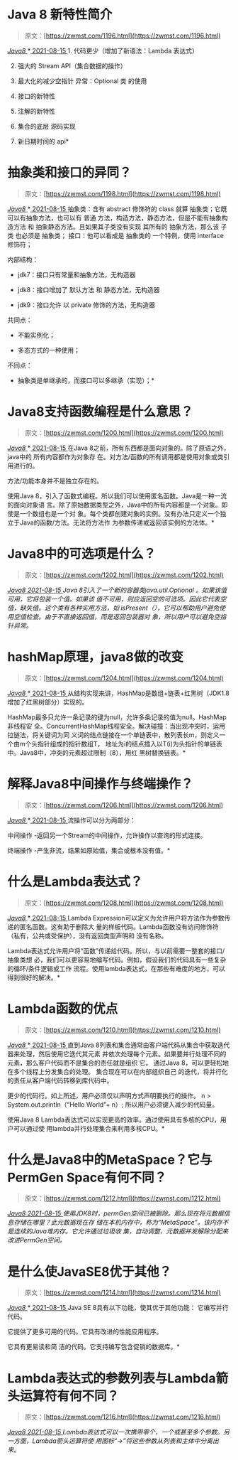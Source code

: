 <!--yml
category: 未分类
date: 0001-01-01 00:00:00
-->

# Java 8 新特性简介

> 原文：[https://zwmst.com/1196.html](https://zwmst.com/1196.html)

   [ *Java8* ](https://zwmst.com/java8)*[ <time datetime="2021-08-15T10:43:02+08:00"> 2021-08-15 </time> ](https://zwmst.com/1196.html)  1.  代码更少（增加了新语法：Lambda 表达式）

2.  强大的 Stream API（集合数据的操作）

3.  最大化的减少空指针 异常：Optional 类 的使用

4.  接口的新特性

5.  注解的新特性

6.  集合的底层 源码实现

7.  新日期时间的 api*
<!--yml
category: 未分类
date: 0001-01-01 00:00:00
-->

# 抽象类和接口的异同？

> 原文：[https://zwmst.com/1198.html](https://zwmst.com/1198.html)

   [ *Java8* ](https://zwmst.com/java8)*[ <time datetime="2021-08-15T10:43:14+08:00"> 2021-08-15 </time> ](https://zwmst.com/1198.html)  抽象类：含有 abstract 修饰符的 class 就算 抽象类；它既可以有抽象方法，也可以有 普通 方法，构造方法，静态方法，但是不能有抽象构造方法 和 抽象静态方法。且如果其子类没有实现 其所有的 抽象方法，那么该 子类 也必须是 抽象类； 接口：他可以看成是 抽象类的 一个特例，使用 interface 修饰符；

内部结构：

*   jdk7：接口只有常量和抽象方法，无构造器

*   jdk8：接口增加了 默认方法 和 静态方法，无构造器

*   jdk9：接口允许 以 private 修饰的方法，无构造器

共同点：

*   不能实例化；

*   多态方式的一种使用；

不同点：

*   抽象类是单继承的，而接口可以多继承（实现）；*
<!--yml
category: 未分类
date: 0001-01-01 00:00:00
-->

# Java8支持函数编程是什么意思？

> 原文：[https://zwmst.com/1200.html](https://zwmst.com/1200.html)

   [ *Java8* ](https://zwmst.com/java8)*[ <time datetime="2021-08-15T10:43:25+08:00"> 2021-08-15 </time> ](https://zwmst.com/1200.html)  在Java 8之前，所有东西都是面向对象的。除了原语之外，java中的 所有内容都作为对象存 在。对方法/函数的所有调用都是使用对象或类引用进行的。

方法/功能本身并不是独立存在的。

使用Java 8，引入了函数式编程。所以我们可以使用匿名函数。Java是一种一流的面向对象语 言。除了原始数据类型之外，Java中的所有内容都是一个对象。即使是一个数组也是一个对 象。每个类都创建对象的实例。没有办法只定义一个独立于Java的函数/方法。无法将方法作 为参数传递或返回该实例的方法体。*
<!--yml
category: 未分类
date: 0001-01-01 00:00:00
-->

# Java8中的可选项是什么？

> 原文：[https://zwmst.com/1202.html](https://zwmst.com/1202.html)

   [ *Java8* ](https://zwmst.com/java8)*[ <time datetime="2021-08-15T10:43:35+08:00"> 2021-08-15 </time> ](https://zwmst.com/1202.html)  Java 8引入了一个新的容器类java.util.Optional 。如果该值可用，它将包装一个值。如果该 值不可用，则应返回空的可选项。因此它代表空值，缺失值。这个类有各种实用方法，如 isPresent（），它可以帮助用户避免使用空值检查。由于不直接返回值，而是返回包装器对 象，所以用户可以避免空指针异常。*
<!--yml
category: 未分类
date: 0001-01-01 00:00:00
-->

# hashMap原理，java8做的改变

> 原文：[https://zwmst.com/1204.html](https://zwmst.com/1204.html)

   [ *Java8* ](https://zwmst.com/java8)*[ <time datetime="2021-08-15T10:43:46+08:00"> 2021-08-15 </time> ](https://zwmst.com/1204.html)  从结构实现来讲，HashMap是数组+链表+红黑树（JDK1.8增加了红黑树部分）实现的。

HashMap最多只允许一条记录的键为null，允许多条记录的值为null。HashMap非线程安 全。ConcurrentHashMap线程安全。解决碰撞：当出现冲突时，运用拉链法，将关键词为同 义词的结点链接在一个单链表中，散列表长m，则定义一个由m个头指针组成的指针数组T， 地址为i的结点插入以T(i)为头指针的单链表中。Java8中，冲突的元素超过限制（8），用红 黑树替换链表。*
<!--yml
category: 未分类
date: 0001-01-01 00:00:00
-->

# 解释Java8中间操作与终端操作？

> 原文：[https://zwmst.com/1206.html](https://zwmst.com/1206.html)

   [ *Java8* ](https://zwmst.com/java8)*[ <time datetime="2021-08-15T10:43:56+08:00"> 2021-08-15 </time> ](https://zwmst.com/1206.html)  流操作可以分为两部分：

中间操作 -返回另一个Stream的中间操作，允许操作以查询的形式连接。

终端操作 -产生非流，结果如原始值，集合或根本没有值。*
<!--yml
category: 未分类
date: 0001-01-01 00:00:00
-->

# 什么是Lambda表达式？

> 原文：[https://zwmst.com/1208.html](https://zwmst.com/1208.html)

   [ *Java8* ](https://zwmst.com/java8)*[ <time datetime="2021-08-15T10:44:07+08:00"> 2021-08-15 </time> ](https://zwmst.com/1208.html)  Lambda Expression可以定义为允许用户将方法作为参数传递的匿名函数。这有助于删除大 量的样板代码。Lambda函数没有访问修饰符（私有，公共或受保护），没有返回类型声明和 没有名称。

Lambda表达式允许用户将“函数”传递给代码。所以，与以前需要一整套的接口/抽象类想 必，我们可以更容易地编写代码。例如，假设我们的代码具有一些复杂的循环/条件逻辑或工作 流程。使用lambda表达式，在那些有难度的地方，可以得到很好的解决。*
<!--yml
category: 未分类
date: 0001-01-01 00:00:00
-->

# Lambda函数的优点

> 原文：[https://zwmst.com/1210.html](https://zwmst.com/1210.html)

   [ *Java8* ](https://zwmst.com/java8)*[ <time datetime="2021-08-15T10:44:18+08:00"> 2021-08-15 </time> ](https://zwmst.com/1210.html)  直到Java 8列表和集合通常由客户端代码从集合中获取迭代器来处理，然后使用它迭代其元素 并依次处理每个元素。如果要并行处理不同的元素，那么客户代码而不是集合的责任就是组织 它。 通过Java 8，可以更轻松地在多个线程上分发集合的处理。 集合现在可以在内部组织自己 的迭代，将并行化的责任从客户端代码转移到库代码中。

更少的代码行。如上所述，用户必须仅以声明方式声明要执行的操作。 n > System.out.println（“Hello World”+ n）; 所以用户必须键入减少的代码量。

使用Java 8 Lambda表达式可以实现更高的效率。通过使用具有多核的CPU，用户可以通过使 用lambda并行处理集合来利用多核CPU。*
<!--yml
category: 未分类
date: 0001-01-01 00:00:00
-->

# 什么是Java8中的MetaSpace？它与PermGen Space有何不同？

> 原文：[https://zwmst.com/1212.html](https://zwmst.com/1212.html)

   [ *Java8* ](https://zwmst.com/java8)*[ <time datetime="2021-08-15T10:44:31+08:00"> 2021-08-15 </time> ](https://zwmst.com/1212.html)  使用JDK8时，permGen空间已被删除。那么现在将元数据信息存储在哪里？此元数据现在存 储在本机内存中，称为“MetaSpace”。该内存不是连续的Java堆内存。它允许通过垃圾收 集，自动调整，元数据并发解除分配来改进PermGen空间。*
<!--yml
category: 未分类
date: 0001-01-01 00:00:00
-->

# 是什么使JavaSE8优于其他？

> 原文：[https://zwmst.com/1214.html](https://zwmst.com/1214.html)

   [ *Java8* ](https://zwmst.com/java8)*[ <time datetime="2021-08-15T10:44:43+08:00"> 2021-08-15 </time> ](https://zwmst.com/1214.html)  Java SE 8具有以下功能，使其优于其他功能： 它编写并行代码。

它提供了更多可用的代码。它具有改进的性能应用程序。

它具有更易读和简 洁的代码。它支持编写包含促销的数据库。*
<!--yml
category: 未分类
date: 0001-01-01 00:00:00
-->

# Lambda表达式的参数列表与Lambda箭头运算符有何不同？

> 原文：[https://zwmst.com/1216.html](https://zwmst.com/1216.html)

   [ *Java8* ](https://zwmst.com/java8)*[ <time datetime="2021-08-15T10:44:53+08:00"> 2021-08-15 </time> ](https://zwmst.com/1216.html)  Lambda表达式可以一次携带零个，一个或甚至多个参数。另一方面，Lambda箭头运算符使 用图标“->”将这些参数从列表和主体中分离出来。*
